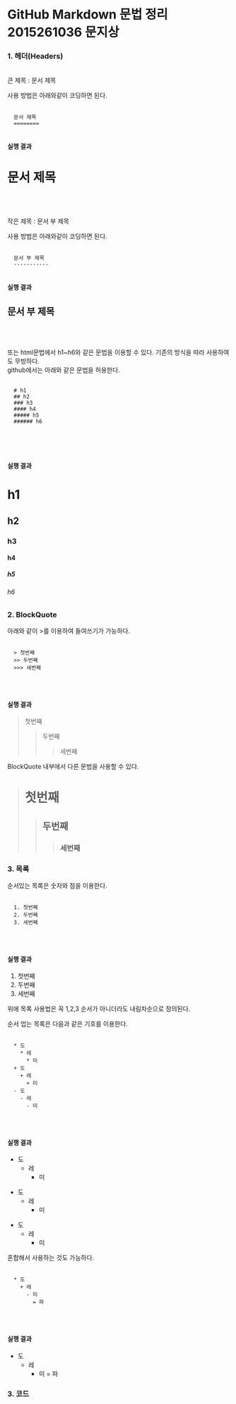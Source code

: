 # GitHub Markdown 문법 정리  2015261036 문지상

### 1. 헤더(Headers)
<br>
큰 제목 : 문서 제목<br>

사용 방법은 아래와같이 코딩하면 된다.
<pre>
  <code>
  문서 제목
  ======== 
  </code>
</pre>

#### 실행 결과

문서 제목
========
<br>
<br>
<br>
작은 제목 : 문서 부 제목<br>

사용 방법은 아래와같이 코딩하면 된다.
<pre>
  <code>
  문서 부 제목
  ----------- 
  </code>
</pre>

#### 실행 결과

문서 부 제목
-----------
<br>
<br>
<br>
또는 html문법에서 h1~h6와 같은 문법을 이용할 수 있다. 기존의 방식을 따라 사용하여도 무방하다.
<br>
github에서는 아래와 같은 문법을 허용한다.
<pre>
  <code>
  # h1
  ## h2
  ### h3
  #### h4
  ##### h5
  ###### h6
  </code>
</pre>
<br>
<br>

#### 실행 결과


# h1

## h2

### h3

#### h4

##### h5

###### h6


### 2. BlockQuote<br>

아래와 같이 >를 이용하여 들여쓰기가 가능하다.
<pre>
  <code>
  > 첫번째
  >> 두번째
  >>> 세번째
  </code>
</pre>
<br>

#### 실행 결과


> 첫번째
>> 두번째
>>> 세번째


BlockQuote 내부에서 다른 문법을 사용할 수 있다.

> # 첫번째
>> ## 두번째
>>> ### 세번째


### 3. 목록<br>


순서있는 목록은 숫자와 점을 이용한다.

<pre>
  <code>
  1. 첫번째
  2. 두번째
  3. 세번째
  </code>
</pre>
<br>

#### 실행 결과


1. 첫번째
2. 두번째
3. 세번째


위에 목록 사용법은 꼭 1,2,3 순서가 아니더라도 내림차순으로 정의된다.

순서 업는 목록은 다음과 같은 기호를 이용한다.
<pre>
  <code>
  * 도
    * 레
      * 미
  + 도
    + 레
      + 미
  - 도
    - 레
      - 미
  </code>
</pre>
<br>

#### 실행 결과


* 도
  * 레
    * 미
+ 도
  + 레
    + 미
- 도
  - 레
    - 미


혼합해서 사용하는 것도 가능하다.

<pre>
  <code>
  * 도
    + 레
      - 미
        = 파
  </code>
</pre>
<br>

#### 실행 결과



* 도
  + 레
    - 미
      = 파
      

### 3. 코드<pre><code><pre><code></code></pre></code></pre>
